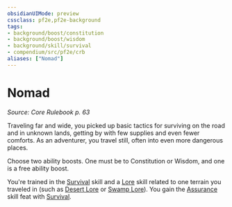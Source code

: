 ```yaml
---
obsidianUIMode: preview
cssclass: pf2e,pf2e-background
tags:
- background/boost/constitution
- background/boost/wisdom
- background/skill/survival
- compendium/src/pf2e/crb
aliases: ["Nomad"]
---
```

# Nomad
*Source: Core Rulebook p. 63*  

Traveling far and wide, you picked up basic tactics for surviving on the road and in unknown lands, getting by with few supplies and even fewer comforts. As an adventurer, you travel still, often into even more dangerous places.

Choose two ability boosts. One must be to Constitution or Wisdom, and one is a free ability boost.

You're trained in the [Survival](compendium/skills.md#Survival) skill and a [Lore](compendium/skills.md#Lore) skill related to one terrain you traveled in (such as [Desert Lore](compendium/skills.md#Lore) or [Swamp Lore](compendium/skills.md#Lore)). You gain the [Assurance](compendium/feats/assurance.md) skill feat with [Survival](compendium/skills.md#Survival).